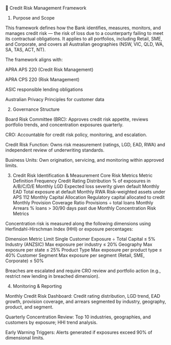 📑 Credit Risk Management Framework
1. Purpose and Scope

This framework defines how the Bank identifies, measures, monitors, and manages credit risk — the risk of loss due to a counterparty failing to meet its contractual obligations.
It applies to all portfolios, including Retail, SME, and Corporate, and covers all Australian geographies (NSW, VIC, QLD, WA, SA, TAS, ACT, NT).

The framework aligns with:

APRA APS 220 (Credit Risk Management)

APRA CPS 220 (Risk Management)

ASIC responsible lending obligations

Australian Privacy Principles for customer data

2. Governance Structure

Board Risk Committee (BRC): Approves credit risk appetite, reviews portfolio trends, and concentration exposures quarterly.

CRO: Accountable for credit risk policy, monitoring, and escalation.

Credit Risk Function: Owns risk measurement (ratings, LGD, EAD, RWA) and independent review of underwriting standards.

Business Units: Own origination, servicing, and monitoring within approved limits.

3. Credit Risk Identification & Measurement
Core Risk Metrics
Metric	Definition	Frequency
Credit Rating Distribution	% of exposures in A/B/C/D/E	Monthly
LGD	Expected loss severity given default	Monthly
EAD	Total exposure at default	Monthly
RWA	Risk-weighted assets under APS 112	Monthly
Capital Allocation	Regulatory capital allocated to credit	Monthly
Provision Coverage Ratio	Provisions ÷ total loans	Monthly
Arrears	% loans > 30/90 days past due	Monthly
Concentration Risk Metrics

Concentration risk is measured along the following dimensions using Herfindahl-Hirschman Index (HHI) or exposure percentages:

Dimension	Metric	Limit
Single Customer	Exposure ÷ Total Capital	≤ 5%
Industry (ANZSIC)	Max exposure per industry	≤ 20%
Geography	Max exposure per state	≤ 25%
Product Type	Max exposure per product type	≤ 40%
Customer Segment	Max exposure per segment (Retail, SME, Corporate)	≤ 50%

Breaches are escalated and require CRO review and portfolio action (e.g., restrict new lending in breached dimension).

4. Monitoring & Reporting

Monthly Credit Risk Dashboard: Credit rating distribution, LGD trend, EAD growth, provision coverage, and arrears segmented by industry, geography, product, and segment.

Quarterly Concentration Review: Top 10 industries, geographies, and customers by exposure; HHI trend analysis.

Early Warning Triggers: Alerts generated if exposures exceed 90% of dimensional limits.